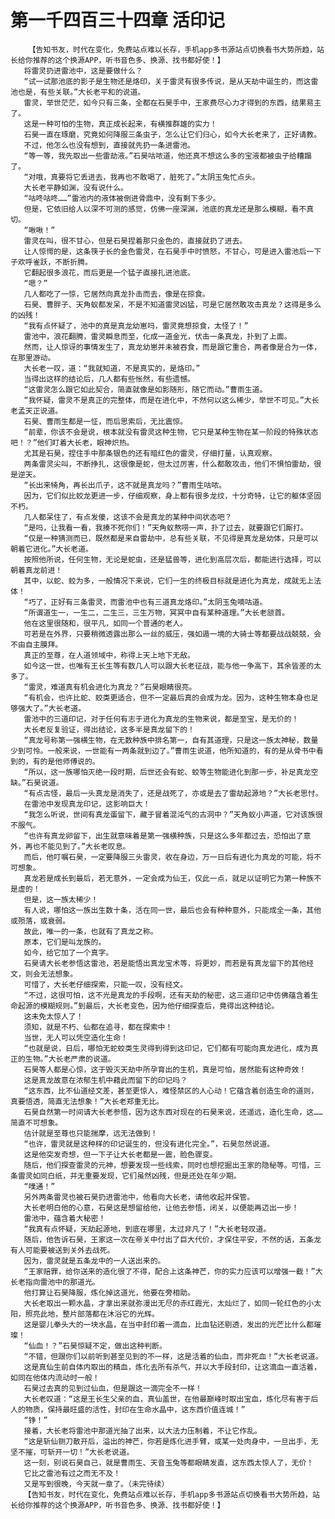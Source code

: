 # 第一千四百三十四章 活印记
        【告知书友，时代在变化，免费站点难以长存，手机app多书源站点切换看书大势所趋，站长给你推荐的这个换源APP，听书音色多、换源、找书都好使！】
       将雷灵扔进雷池中，这是要做什么？
       “试一试那池底的影子是生物还是烙印，关于雷灵有很多传说，是从天劫中诞生的，而这雷池也是，有些关联。”大长老平和的说道。
       雷灵，举世茫茫，如今只有三条，全都在石昊手中，王家费尽心力才得到的东西，结果易主了。
       这是一种可怕的生物，真正成长起来，有横推群雄的实力！
       石昊一直在琢磨，究竟如何降服三条虫子，怎么让它们归心，如今大长老来了，正好请教。
       不过，他怎么也没有想到，直接就先扔一条进雷池。
       “等一等，我先取出一些雷劫液。”石昊咕哝道，他还真不想这么多的宝液都被虫子给糟蹋了。
       “对哦，真要将它丢进去，我再也不敢喝了，脏死了。”太阴玉兔忙点头。
       大长老平静如渊，没有说什么。
       “咕咚咕咚……”雷池内的液体被倒进骨鼎中，没有剩下多少。
       但是，它依旧给人以深不可测的感觉，仿佛一座深渊，池底的真龙还是那么模糊，看不真切。
       “啾啾！”
       雷灵在叫，很不甘心，但是石昊捏着那只金色的，直接就扔了进去。
       让人惊愕的是，这条筷子长的金色雷灵，在石昊手中时愤怒，不甘心，可是进入雷池后一下子欢呼雀跃，不断折腾。
       它翻起很多浪花，而后更是一个猛子直接扎进池底。
       “嗯？”
       几人都吃了一惊，它居然向真龙扑击而去，像是在掠食。
       石昊、曹胖子、天角蚁都发呆，不是不知道雷灵凶猛，可是它居然敢攻击真龙？这得是多么的凶残！
       “我有点怀疑了，池中的真是真龙幼崽吗，雷灵竟想掠食，太怪了！”
       雷池中，浪花翻腾，雷灵瞬息而至，化成一道金光，伏击一条真龙，扑到了上面。
       然而，让人惊讶的事情发生了，真龙幼崽并未被吞食，而是跟它重合，两者像是合为一体，在那里游动。
       大长老一叹，道：“我就知道，不是真实的，是烙印。”
       当得出这样的结论后，几人都有些怅然，有些遗憾。
       “这雷灵怎么跟它如此契合，简直就像是如影随形，随它而动。”曹雨生道。
       “我怀疑，雷灵不是真正的完整体，而是在进化中，不然何以这么稀少，举世不可见。”大长老孟天正说道。
       石昊、曹雨生都是一怔，而后思索后，无比震惊。
       “前辈，你该不会是说，根本就没有雷灵这种生物，它只是某种生物在某一阶段的特殊状态吧！？”他们盯着大长老，眼神炽热。
       尤其是石昊，捏住手中那条银色的还有暗红色的雷灵，仔细打量，认真观察。
       两条雷灵尖叫，不断挣扎，这很像是蛇，但太过厉害，什么都敢攻击，他们不惧怕雷劫，很是逆天。
       “长出来犄角，再长出爪子，这不就是真龙吗？”曹雨生咕哝。
       因为，它们似比蛟龙更进一步，仔细观察，身上都有很多龙纹，十分奇特，让它的躯体坚固不朽。
       几人都呆住了，有点发傻，这该不会是真龙的某种中间状态吧？
       “是吗，让我看一看，我揍不死你们！”天角蚁熬唠一声，扑了过去，就要跟它们厮打。
       “仅是一种猜测而已，既然都是来自雷劫中，总有些关联，不见得是真龙是幼体，只是可以朝着它进化。”大长老道。
       按照他所说，任何生物，无论是蛇虫，还是猛兽等，进化到高层次后，都能进行选择，可以朝着真龙前进！
       其中，以蛇、蛟为多，一般情况下来说，它们一生的终极目标就是进化为真龙，成就无上法体！
       “巧了，正好有三条雷灵，而雷池中也有三道真龙烙印。”太阴玉兔嘀咕道。
       “所谓道生一，一生二，二生三，三生万物，冥冥中自有某种道理。”大长老颔首。
       他在这里很随和，很平凡，如同一个普通的老人。
       可若是在外界，只要稍微透露出那么一丝的威压，强如遁一境的大骑士等都要战战兢兢，会不由自主膜拜。
       真正的至尊，在人道领域中，称得上天上地下无敌。
       如今这一世，也唯有王长生等有数几人可以跟大长老征战，能与他一争高下，其余皆差的太多了。
       “雷灵，难道真有机会进化为真龙？”石昊眼睛很亮。
       “有机会，也许比蛇、蛟类更适合，但不一定最后真的会成为龙。因为，这种生物本身也足够强大了。”大长老道。
       雷池中的三道印记，对于任何有志于进化为真龙的生物来说，都是至宝，是无价的！
       大长老反复验证，得出结论，这多半是真龙留下的！
       “真龙号称第一强横生物，在无数种族中排名第一，自有其道理，只是这一族太神秘，数量少到可怜。一般来说，一世能有一两条就到边了。”曹雨生说道，他所知道的，有的是从骨书中看到的，有的是他师傅说的。
       “所以，这一族哪怕灭绝一段时期，后世还会有蛇、蛟等生物能进化到那一步，补足真龙空缺。”石昊说道。
       “有点古怪，最后一头真龙是消失了，还是战死了，亦或是去了雷劫起源地？”大长老思忖。
       在雷池中发现真龙印记，这影响巨大！
       “我怎么听说，世间有真龙蛋留下，藏于冒着混沌气的古洞中？”天角蚁小声道，它对该族很不服气。
       “也许有真龙卵留下，出生就意味着是第一强横种族，只是这么多年都过去，恐怕出了意外，再也不能见到了。”大长老叹息。
       而后，他叮嘱石昊，一定要降服三头雷灵，收在身边，万一日后有进化为真龙的可能，将不可想象。
       真龙若是成长到最后，若无意外，一定会成为仙王，仅此一点，就足以证明它为第一种族不是虚的！
       但是，这一族太稀少！
       有人说，哪怕这一族出生数十条，活在同一世，最后也会有种种意外，只能成全一条，其他或殒落，或衰弱。
       故此，唯一的一条，也就有了真龙之称。
       原本，它们是叫龙族的。
       如今，给它加了一个真字。
       石昊请大长老参悟这雷池，若是能悟出真龙宝术等，将更妙，而若是有真龙留下的其他经文，则会无法想象。
       可惜了，大长老仔细探索，只能一叹，没有经文。
       “不过，这很可怕，这不光是真龙的手段啊，还有天劫的秘密，这三道印记中仿佛蕴含着生命起源的模糊规则。”到最后，大长老变色，因为他仔细探查后，竟得出这种结论。
       这未免太惊人了！
       须知，就是不朽、仙都在追寻，都在探索中！
       当世，无人可以凭空造化生命！
       “也就是说，日后，哪怕无蛇蛟类生灵得到得到这印记，它们都有可能向真龙进化，成为真正的生物。”大长老严肃的说道。
       石昊等人都是心惊，这于毁灭天劫中所孕育出的生机，真是可怕，居然能有这种奇效！
       这是真龙故意在浓郁生机中藉此而留下的印记吗？
       “这东西，比不仙道经文差，甚至更惊人，难怪禁区的人心动！它蕴含着创造生命的道则，真要悟透，简直无法想象！”大长老郑重无比。
       石昊自然第一时间请大长老参悟，因为这东西对现在的石昊来说，还遥远，造化生命，这……简直不可想象。
       估计就是至尊也只能揣摩，远无法做到！
       “也许，雷灵就是这种样的印记诞生的，但没有进化完全。”，石昊忽然说道。
       这是他突发奇想，但一下子让大长老都是一震，脸色骤变。
       随后，他们探查雷灵的元神，想要发现一些线索，同时也想挖掘出王家的隐秘等。可惜，三条雷灵如同白纸，并无重要发现，它们虽然凶残，但是还处在年少期。
       “噗通！”
       另外两条雷灵也被石昊扔进雷池中，他看向大长老，请他收起并保管。
       大长老明白他的心意，石昊这是想留给他，让他去参悟，闭关，以便能再迈出一步！
       雷池中，蕴含着大秘密！
       “我真有点怀疑，天劫起源地，到底在哪里，太过非凡了！”大长老轻叹道。
       随后，他告诉石昊，王家这一次在帝关中付出了巨大代价，才保住平安，不然的话，五条龙有人可能要被送到关外去战死。
       因为，雷灵就是五条龙中的一人送出来的。
       “王家赔罪，给你送来的造化很了不得，配合上这条神芒，你的实力应该可以增强一截！”大长老指向雷池中的那道光。
       他打算让石昊降服，炼化掉这道光，他要在旁相助。
       大长老取出一颗水晶，才拿出来就弥漫出无尽的赤红霞光，太灿烂了，如同一轮红色的小太阳，照亮此地，整片部落都在沐浴它的光辉。
       这是婴儿拳头大的一块水晶，在当中封印着一滴血，比血钻还剔透，发出的光芒比什么都璀璨！
       “仙血！？”石昊惊疑不定，做出这种判断。
       “不错，但跟你们以前听到甚至见到的不一样，这是活着的仙血，而非死血！”大长老说道。
       这是真仙生前自体内取出的精血，炼化去所有杀气，并以大手段封印，让这滴血一直活着，如同在他体内流动时一般！
       石昊过去真的见到过仙血，但是跟这一滴完全不一样！
       大长老叹道：“这是王长生父亲的血，真仙盖世，在他最巅峰时取出宝血，炼化尽有害于后人的物质，保持最旺盛的活性，封印在生命水晶中，这东西价值连城！”
       “铮！”
       接着，大长老将雷池中那道光抽了出来，以大法力压制着，不让它作乱。
       “这是斩仙铡刀散开后，溢出的神芒，你若是炼化进手臂，或某一处肉身中，一旦出手，无坚不摧，可斩开一切！”大长老说道。
       这一刻，别说石昊自己，就是曹雨生、天音玉兔等都眼睛发直，这东西太惊人了，无价！
       它比之雷池有过之而无不及！
       又是写到很晚，今天就一章了。（未完待续）
       【告知书友，时代在变化，免费站点难以长存，手机app多书源站点切换看书大势所趋，站长给你推荐的这个换源APP，听书音色多、换源、找书都好使！】